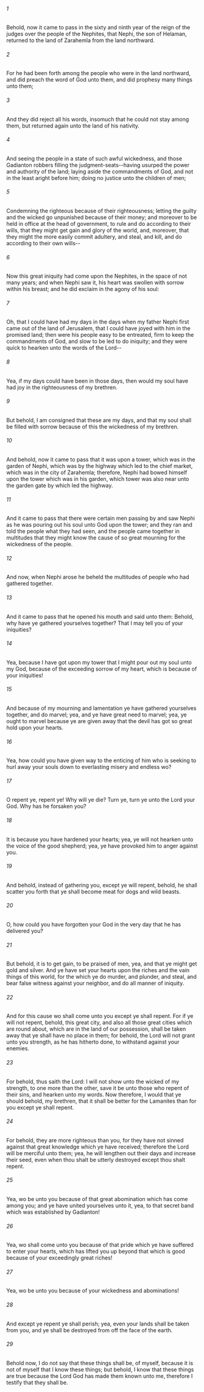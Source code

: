 ###### 1
Behold, now it came to pass in the sixty and ninth year of the reign of the judges over the people of the Nephites, that Nephi, the son of Helaman, returned to the land of Zarahemla from the land northward.

###### 2
For he had been forth among the people who were in the land northward, and did preach the word of God unto them, and did prophesy many things unto them;

###### 3
And they did reject all his words, insomuch that he could not stay among them, but returned again unto the land of his nativity.

###### 4
And seeing the people in a state of such awful wickedness, and those Gadianton robbers filling the judgment-seats--having usurped the power and authority of the land; laying aside the commandments of God, and not in the least aright before him; doing no justice unto the children of men;

###### 5
Condemning the righteous because of their righteousness; letting the guilty and the wicked go unpunished because of their money; and moreover to be held in office at the head of government, to rule and do according to their wills, that they might get gain and glory of the world, and, moreover, that they might the more easily commit adultery, and steal, and kill, and do according to their own wills--

###### 6
Now this great iniquity had come upon the Nephites, in the space of not many years; and when Nephi saw it, his heart was swollen with sorrow within his breast; and he did exclaim in the agony of his soul:

###### 7
Oh, that I could have had my days in the days when my father Nephi first came out of the land of Jerusalem, that I could have joyed with him in the promised land; then were his people easy to be entreated, firm to keep the commandments of God, and slow to be led to do iniquity; and they were quick to hearken unto the words of the Lord--

###### 8
Yea, if my days could have been in those days, then would my soul have had joy in the righteousness of my brethren.

###### 9
But behold, I am consigned that these are my days, and that my soul shall be filled with sorrow because of this the wickedness of my brethren.

###### 10
And behold, now it came to pass that it was upon a tower, which was in the garden of Nephi, which was by the highway which led to the chief market, which was in the city of Zarahemla; therefore, Nephi had bowed himself upon the tower which was in his garden, which tower was also near unto the garden gate by which led the highway.

###### 11
And it came to pass that there were certain men passing by and saw Nephi as he was pouring out his soul unto God upon the tower; and they ran and told the people what they had seen, and the people came together in multitudes that they might know the cause of so great mourning for the wickedness of the people.

###### 12
And now, when Nephi arose he beheld the multitudes of people who had gathered together.

###### 13
And it came to pass that he opened his mouth and said unto them: Behold, why have ye gathered yourselves together? That I may tell you of your iniquities?

###### 14
Yea, because I have got upon my tower that I might pour out my soul unto my God, because of the exceeding sorrow of my heart, which is because of your iniquities!

###### 15
And because of my mourning and lamentation ye have gathered yourselves together, and do marvel; yea, and ye have great need to marvel; yea, ye ought to marvel because ye are given away that the devil has got so great hold upon your hearts.

###### 16
Yea, how could you have given way to the enticing of him who is seeking to hurl away your souls down to everlasting misery and endless wo?

###### 17
O repent ye, repent ye! Why will ye die? Turn ye, turn ye unto the Lord your God. Why has he forsaken you?

###### 18
It is because you have hardened your hearts; yea, ye will not hearken unto the voice of the good shepherd; yea, ye have provoked him to anger against you.

###### 19
And behold, instead of gathering you, except ye will repent, behold, he shall scatter you forth that ye shall become meat for dogs and wild beasts.

###### 20
O, how could you have forgotten your God in the very day that he has delivered you?

###### 21
But behold, it is to get gain, to be praised of men, yea, and that ye might get gold and silver. And ye have set your hearts upon the riches and the vain things of this world, for the which ye do murder, and plunder, and steal, and bear false witness against your neighbor, and do all manner of iniquity.

###### 22
And for this cause wo shall come unto you except ye shall repent. For if ye will not repent, behold, this great city, and also all those great cities which are round about, which are in the land of our possession, shall be taken away that ye shall have no place in them; for behold, the Lord will not grant unto you strength, as he has hitherto done, to withstand against your enemies.

###### 23
For behold, thus saith the Lord: I will not show unto the wicked of my strength, to one more than the other, save it be unto those who repent of their sins, and hearken unto my words. Now therefore, I would that ye should behold, my brethren, that it shall be better for the Lamanites than for you except ye shall repent.

###### 24
For behold, they are more righteous than you, for they have not sinned against that great knowledge which ye have received; therefore the Lord will be merciful unto them; yea, he will lengthen out their days and increase their seed, even when thou shalt be utterly destroyed except thou shalt repent.

###### 25
Yea, wo be unto you because of that great abomination which has come among you; and ye have united yourselves unto it, yea, to that secret band which was established by Gadianton!

###### 26
Yea, wo shall come unto you because of that pride which ye have suffered to enter your hearts, which has lifted you up beyond that which is good because of your exceedingly great riches!

###### 27
Yea, wo be unto you because of your wickedness and abominations!

###### 28
And except ye repent ye shall perish; yea, even your lands shall be taken from you, and ye shall be destroyed from off the face of the earth.

###### 29
Behold now, I do not say that these things shall be, of myself, because it is not of myself that I know these things; but behold, I know that these things are true because the Lord God has made them known unto me, therefore I testify that they shall be.

